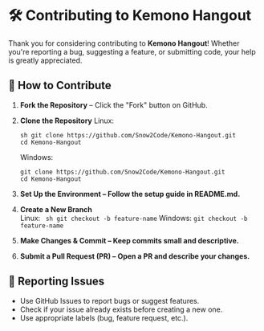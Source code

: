 # 🛠 Contributing to Kemono Hangout

Thank you for considering contributing to **Kemono Hangout**! Whether you're reporting a bug, suggesting a feature, or submitting code, your help is greatly appreciated.

## 📌 How to Contribute
1. **Fork the Repository** – Click the "Fork" button on GitHub.
2. **Clone the Repository**
   Linux:
   ```
   sh git clone https://github.com/Snow2Code/Kemono-Hangout.git
   cd Kemono-Hangout
   ```
   Windows:
   ```
   git clone https://github.com/Snow2Code/Kemono-Hangout.git
   cd Kemono-Hangout
   ```
   
4. **Set Up the Environment – Follow the setup guide in README.md.**
5. **Create a New Branch** <br>
   Linux: ``` sh git checkout -b feature-name```
   Windows: ```git checkout -b feature-name```
6. **Make Changes & Commit – Keep commits small and descriptive.**
7. **Submit a Pull Request (PR) – Open a PR and describe your changes.**

## 📢 Reporting Issues
- Use GitHub Issues to report bugs or suggest features.
- Check if your issue already exists before creating a new one.
- Use appropriate labels (bug, feature request, etc.).
